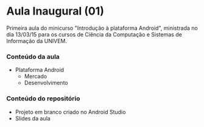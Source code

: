 # Aula Inaugural (01) #

Primeira aula do minicurso "Introdução à plataforma Android", ministrada no dia 13/03/15 para os cursos de Ciência da Computação e Sistemas de Informação da UNIVEM.

### Conteúdo da aula ###

* Plataforma Android
    * Mercado
    * Desenvolvimento

### Conteúdo do repositório ###

* Projeto em branco criado no Android Studio
* Slides da aula

